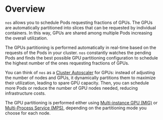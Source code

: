 # Overview

`nos` allows you to schedule Pods requesting fractions of GPUs. The GPUs are automatically
partitioned into slices that can be requested by individual containers. In this way, 
GPUs are shared among multiple Pods increasing the overall utilization.

The GPUs partitioning is performed automatically in real-time based on the requests of 
the Pods in your cluster. 
`nos` constantly watches the pending Pods and finds the best possible GPU partitioning configuration
to schedule the highest number of the ones requesting fractions of GPUs.

You can think of `nos` as a [Cluster Autoscaler](https://github.com/kubernetes/autoscaler) for GPUs: instead of 
adjusting the number of nodes and GPUs, it dynamically partitions them to maximize their utilization, leading to spare 
GPU capacity. Then, you can schedule more Pods or reduce the number of GPU nodes needed, reducing infrastructure costs.

The GPU partitioning is performed either using
[Multi-instance GPU (MIG)](partitioning-modes-comparison.md#multi-instance-gpu-mig) or
[Multi-Process Service (MPS)](partitioning-modes-comparison.md#multi-process-service-mps), depending on the partitioning mode
you choose for each node. 

